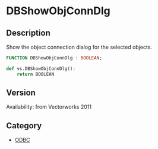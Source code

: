 # DBShowObjConnDlg

## Description
Show the object connection dialog for the selected objects.

```pascal
FUNCTION DBShowObjConnDlg : BOOLEAN;
```

```python
def vs.DBShowObjConnDlg():
    return BOOLEAN
```

## Version
Availability: from Vectorworks 2011

## Category
* [ODBC](../Categories/ODBC.md)
